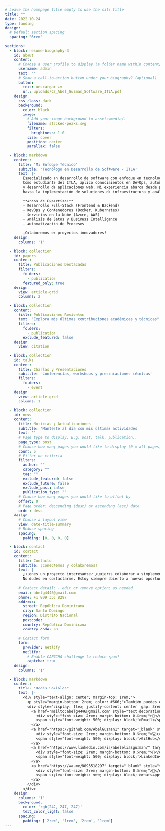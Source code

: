```yaml
---
# Leave the homepage title empty to use the site title
title: ""
date: 2022-10-24
type: landing
design:
  # Default section spacing
  spacing: "6rem"

sections:
  - block: resume-biography-3
    id: about
    content:
      # Choose a user profile to display (a folder name within content/authors/)
      username: admin
      text: ""
      # Show a call-to-action button under your biography? (optional)
      button:
        text: Descargar CV
        url: uploads/CV_Abel_Guzman_Software_ITLA.pdf
    design:
      css_class: dark
      background:
        color: black
        image:
          # Add your image background to assets/media/.
          filename: stacked-peaks.svg
          filters:
            brightness: 1.0
          size: cover
          position: center
          parallax: false

  - block: markdown
    content:
      title: 'Mi Enfoque Técnico'
      subtitle: 'Tecnólogo en Desarrollo de Software - ITLA'
      text: |-
        Especializado en desarrollo de software con enfoque en tecnologías modernas y metodologías ágiles.
        Como estudiante del ITLA, aplico conocimientos en DevOps, automatización, contenedores Docker,
        y desarrollo de aplicaciones web. Mi experiencia abarca desde programación en múltiples lenguajes
        hasta la implementación de soluciones de infraestructura y análisis de datos.
        
        **Áreas de Expertise:**
        - Desarrollo Full-Stack (Frontend & Backend)
        - DevOps y Contenedores (Docker, Kubernetes)
        - Servicios en la Nube (Azure, AWS)
        - Análisis de Datos y Business Intelligence
        - Automatización de Procesos
        
        ¡Colaboremos en proyectos innovadores! 
    design:
      columns: '1'

  - block: collection
    id: papers
    content:
      title: Publicaciones Destacadas
      filters:
        folders:
          - publication
        featured_only: true
    design:
      view: article-grid
      columns: 2

  - block: collection
    content:
      title: Publicaciones Recientes
      text: "Explora mis últimas contribuciones académicas y técnicas"
      filters:
        folders:
          - publication
        exclude_featured: false
    design:
      view: citation

  - block: collection
    id: talks
    content:
      title: Charlas y Presentaciones
      subtitle: "Conferencias, workshops y presentaciones técnicas"
      filters:
        folders:
          - event
    design:
      view: article-grid
      columns: 1

  - block: collection
    id: news
    content:
      title: Noticias y Actualizaciones
      subtitle: 'Mantente al día con mis últimas actividades'
      text: ''
      # Page type to display. E.g. post, talk, publication...
      page_type: post
      # Choose how many pages you would like to display (0 = all pages)
      count: 5
      # Filter on criteria
      filters:
        author: ""
        category: ""
        tag: ""
        exclude_featured: false
        exclude_future: false
        exclude_past: false
        publication_type: ""
      # Choose how many pages you would like to offset by
      offset: 0
      # Page order: descending (desc) or ascending (asc) date.
      order: desc
    design:
      # Choose a layout view
      view: date-title-summary
      # Reduce spacing
      spacing:
        padding: [0, 0, 0, 0]

  - block: contact
    id: contact
    content:
      title: Contacto
      subtitle: ¡Conectemos y colaboremos!
      text: |-
        ¿Tienes un proyecto interesante? ¿Quieres colaborar o simplemente charlar sobre tecnología? 
        No dudes en contactarme. Estoy siempre abierto a nuevas oportunidades y conexiones profesionales.
      
      # Contact details - edit or remove options as needed
      email: abelg4446@gmail.com
      phone: +1 809 351 8297
      address:
        street: República Dominicana
        city: Santo Domingo
        region: Distrito Nacional
        postcode: ''
        country: República Dominicana
        country_code: DO
      
      # Contact form
      form:
        provider: netlify
        netlify:
          # Enable CAPTCHA challenge to reduce spam?
          captcha: true
    design:
      columns: '1'

  - block: markdown
    content:
      title: "Redes Sociales"
      text: |-
        <div style="text-align: center; margin-top: 1rem;">
          <p style="margin-bottom: 2rem; color: #666;">También puedes encontrarme en:</p>
          <div style="display: flex; justify-content: center; gap: 3rem; margin-top: 1.5rem; flex-wrap: wrap;">
            <a href="mailto:abelg4446@gmail.com" style="text-decoration: none; color: #dc3545; text-align: center; display: block;">
              <div style="font-size: 2rem; margin-bottom: 0.5rem;">📧</div>
              <span style="font-weight: 500; display: block;">Email</span>
            </a>
            <a href="https://github.com/AbelGuzman1" target="_blank" style="text-decoration: none; color: #333; text-align: center; display: block;">
              <div style="font-size: 2rem; margin-bottom: 0.5rem;">💻</div>
              <span style="font-weight: 500; display: block;">GitHub</span>
            </a>
            <a href="https://www.linkedin.com/in/abeleliasguzman/" target="_blank" style="text-decoration: none; color: #0077b5; text-align: center; display: block;">
              <div style="font-size: 2rem; margin-bottom: 0.5rem;">💼</div>
              <span style="font-weight: 500; display: block;">LinkedIn</span>
            </a>
            <a href="https://wa.me/8093518297" target="_blank" style="text-decoration: none; color: #25d366; text-align: center; display: block;">
              <div style="font-size: 2rem; margin-bottom: 0.5rem;">📱</div>
              <span style="font-weight: 500; display: block;">WhatsApp</span>
            </a>
          </div>
        </div>
    design:
      columns: '1'
      background:
        color: 'rgb(247, 247, 247)'
        text_color_light: false
      spacing:
        padding: ['2rem', '1rem', '2rem', '1rem']
---
```

